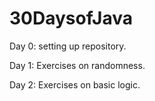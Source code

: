 30DaysofJava
===========

Day 0: setting up repository.

Day 1: Exercises on randomness.

Day 2: Exercises on basic logic. 